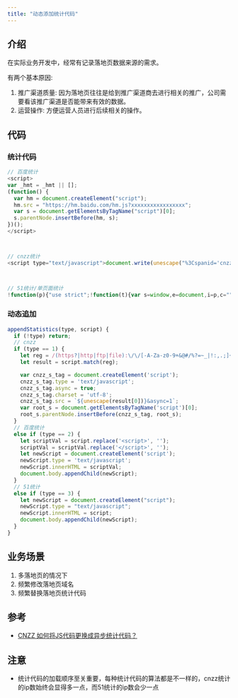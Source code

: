 ```yaml
---
title: "动态添加统计代码"
---
```


## 介绍

在实际业务开发中，经常有记录落地页数据来源的需求。

有两个基本原因:
1. 推广渠道质量: 因为落地页往往是给到推广渠道商去进行相关的推广，公司需要看该推广渠道是否能带来有效的数据。
2. 运营操作: 方便运营人员进行后续相关的操作。

## 代码

### 统计代码
```javascript
// 百度统计
<script>
var _hmt = _hmt || [];
(function() {
  var hm = document.createElement("script");
  hm.src = "https://hm.baidu.com/hm.js?xxxxxxxxxxxxxxxxx";
  var s = document.getElementsByTagName("script")[0];
  s.parentNode.insertBefore(hm, s);
})();
</script>



// cnzz统计
<script type="text/javascript">document.write(unescape("%3Cspanid='cnzz_stat_icon_000000001'%3E%3C/span%3E%3Cscript src='https://v1.cnzzcom/z_stat.php%3Fid%0000001' type='text/javascript'%3E%3C/script%3E"))</script>



// 51统计/单页面统计
!function(p){"use strict";!function(t){var s=window,e=document,i=p,c="".concat("https:"===e.location.protocol?"https://":"http://","sdk.51.la/js-sdk-pro.min.js"),n=e.createElement("script"),r=e.getElementsByTagName("script")[0];n.type="text/javascript",n.setAttribute("charset","UTF-8"),n.async=!0,n.src=c,n.id="LA_COLLECT",i.d=n;var o=function(){s.LA.ids.push(i)};s.LA?s.LA.ids&&o():(s.LA=p,s.LA.ids=[],o()),r.parentNode.insertBefore(n,r)}()}({id:"K2M2GLNHhWl4eq3h",ck:"K2M2GLNHhWl4eq3h",hashMode:true});
```

### 动态追加
```javascript
appendStatistics(type, script) {
  if (!type) return;
  // cnzz
  if (type == 1) {
    let reg = /(https?|http|ftp|file):\/\/[-A-Za-z0-9+&@#/%?=~_|!:,.;]+[-A-Za-z0-9+&@#/%?=~_|]/g;
    let result = script.match(reg);

    var cnzz_s_tag = document.createElement('script');
    cnzz_s_tag.type = 'text/javascript';
    cnzz_s_tag.async = true;
    cnzz_s_tag.charset = 'utf-8';
    cnzz_s_tag.src = `${unescape(result[0])}&async=1`;
    var root_s = document.getElementsByTagName('script')[0];
    root_s.parentNode.insertBefore(cnzz_s_tag, root_s);
  }
  // 百度统计
  else if (type == 2) {
    let scriptVal = script.replace('<script>', '');
    scriptVal = scriptVal.replace('</script>', '');
    let newScript = document.createElement('script');
    newScript.type = 'text/javascript';
    newScript.innerHTML = scriptVal;
    document.body.appendChild(newScript);
  }
  // 51统计
  else if (type == 3) {
    let newScript = document.createElement("script");
    newScript.type = "text/javascript";
    newScript.innerHTML = script;
    document.body.appendChild(newScript);
  }
}
```

## 业务场景

1. 多落地页的情况下
2. 频繁修改落地页域名
3. 频繁替换落地页统计代码

## 参考

- [CNZZ 如何将JS代码更换成异步统计代码？](https://help.cnzz.com/support/kuaisuanzhuangdaima/2016/1011/185.html)

## 注意

- 统计代码的加载顺序至关重要，每种统计代码的算法都是不一样的，cnzz统计的ip数始终会显得多一点，而51统计的ip数会少一点